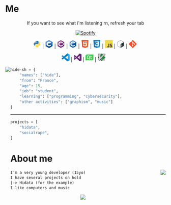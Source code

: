 # Me

<p align="center">If you want to see what i'm listening rn, refresh your tab</p>
<p align="center"> 
<a href="https://spotify-github-profile.vercel.app/api/view?uid=poturnt&redirect=true">
<img alt="Spotify" src="https://spotify-github-profile.vercel.app/api/view?uid=poturnt&cover_image=true&theme=novatorem&bar_color=58089b&bar_color_cover=true"/>
</a>
</p>
</p>

<p align="center"> 
  <code><img height="25" src="https://raw.githubusercontent.com/devicons/devicon/master/icons/python/python-original.svg"></code>&nbsp;|
  <code><img height="25" src="https://github.com/devicons/devicon/raw/master/icons/cplusplus/cplusplus-original.svg"></code>&nbsp;|
  <code><img height="25" src="https://github.com/devicons/devicon/raw/master/icons/csharp/csharp-original.svg"></code>&nbsp;|
  <code><img height="25" src="https://raw.githubusercontent.com/devicons/devicon/master/icons/c/c-original.svg"></code>&nbsp;|
  <code><img height="25" src="https://raw.githubusercontent.com/devicons/devicon/master/icons/html5/html5-original.svg"></code>&nbsp;|
  <code><img height="25" src="https://raw.githubusercontent.com/devicons/devicon/master/icons/css3/css3-original.svg"></code>&nbsp;|
  <code><img height="25" src="https://raw.githubusercontent.com/github/explore/80688e429a7d4ef2fca1e82350fe8e3517d3494d/topics/javascript/javascript.png"></code>&nbsp;| <code><img height="25" src="https://github.com/devicons/devicon/blob/master/icons/bash/bash-original.svg"></code>&nbsp;| <code><img height="25" src="https://raw.githubusercontent.com/devicons/devicon/master/icons/git/git-original.svg"></code>&nbsp;
</p>

<p align="center"> 
  <code><img height="25" src="https://github.com/devicons/devicon/raw/master/icons/vscode/vscode-original.svg"></code>&nbsp;|
  <code><img height="25" src="https://github.com/devicons/devicon/raw/master/icons/visualstudio/visualstudio-plain.svg"></code>&nbsp;|
  <code><img height="25" src="https://github.com/devicons/devicon/raw/master/icons/qt/qt-original.svg"></code>&nbsp;|
  <code><img height="25" src="https://github.com/devicons/devicon/raw/master/icons/vim/vim-original.svg"></code>&nbsp;
</code>&nbsp;
</p>

<img align="left" height="380" src="https://cdn.discordapp.com/attachments/944685696797507624/993926907882131557/tumblr_72d9b6fc30d4eb5f3a7cb99913bff8c2_0ba0164c_640.webp"/>

```py
hide-sh = {
    "names": ["hide"],
    "from": "France",
    "age": 15,
    "job": "student",
    "learning": ["programming", "cybersecurity"],
    "other activities": ["graphism", "music"]
}
```
---
```py
projects = [
    "hidata",
    "socialrape",
]
```


# About me

<img align="right" height="100" src="https://cdn.discordapp.com/attachments/944685696797507624/993927374204838038/d927ec2-1487c3ad-5d81-4898-b78e-ee98f0e369a8.png">

```text
I'm a very young developer (15yo)
I have several projects on hold
|-> Hidata (for the example)
I like computers and music
```

<p align="center">
  <img src="https://capsule-render.vercel.app/api?type=waving&color=black&height=60&section=footer"/>
</p>
